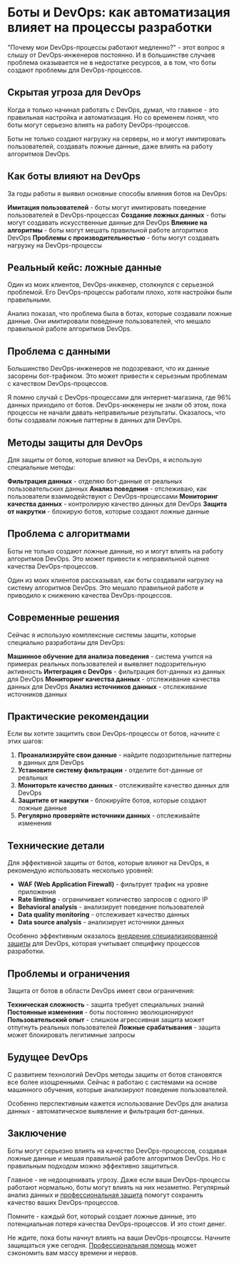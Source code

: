﻿# Боты и DevOps: как автоматизация влияет на процессы разработки

"Почему мои DevOps-процессы работают медленно?" - этот вопрос я слышу от DevOps-инженеров постоянно. И в большинстве случаев проблема оказывается не в недостатке ресурсов, а в том, что боты создают проблемы для DevOps-процессов.

## Скрытая угроза для DevOps

Когда я только начинал работать с DevOps, думал, что главное - это правильная настройка и автоматизация. Но со временем понял, что боты могут серьезно влиять на работу DevOps-процессов.

Боты не только создают нагрузку на серверы, но и могут имитировать пользователей, создавать ложные данные, даже влиять на работу алгоритмов DevOps.

## Как боты влияют на DevOps

За годы работы я выявил основные способы влияния ботов на DevOps:

**Имитация пользователей** - боты могут имитировать поведение пользователей в DevOps-процессах
**Создание ложных данных** - боты могут создавать искусственные данные для DevOps
**Влияние на алгоритмы** - боты могут мешать правильной работе алгоритмов DevOps
**Проблемы с производительностью** - боты могут создавать нагрузку на DevOps-процессы

## Реальный кейс: ложные данные

Один из моих клиентов, DevOps-инженер, столкнулся с серьезной проблемой. Его DevOps-процессы работали плохо, хотя настройки были правильными.

Анализ показал, что проблема была в ботах, которые создавали ложные данные. Они имитировали поведение пользователей, что мешало правильной работе алгоритмов DevOps.

## Проблема с данными

Большинство DevOps-инженеров не подозревают, что их данные засорены бот-трафиком. Это может привести к серьезным проблемам с качеством DevOps-процессов.

Я помню случай с DevOps-процессами для интернет-магазина, где 96% данных приходило от ботов. DevOps-инженеры не знали об этом, пока процессы не начали давать неправильные результаты. Оказалось, что боты создавали ложные паттерны в данных для DevOps.

## Методы защиты для DevOps

Для защиты от ботов, которые влияют на DevOps, я использую специальные методы:

**Фильтрация данных** - отделяю бот-данные от реальных пользовательских данных
**Анализ поведения** - отслеживаю, как пользователи взаимодействуют с DevOps-процессами
**Мониторинг качества данных** - контролирую качество данных для DevOps
**Защита от накрутки** - блокирую ботов, которые создают ложные данные

## Проблема с алгоритмами

Боты не только создают ложные данные, но и могут влиять на работу алгоритмов DevOps. Это может привести к неправильной оценке качества DevOps-процессов.

Один из моих клиентов рассказывал, как боты создавали нагрузку на систему алгоритмов DevOps. Это мешало правильной работе и приводило к снижению качества DevOps-процессов.

## Современные решения

Сейчас я использую комплексные системы защиты, которые специально разработаны для DevOps:

**Машинное обучение для анализа поведения** - система учится на примерах реальных пользователей и выявляет подозрительную активность
**Интеграция с DevOps** - фильтрация бот-данных из данных для DevOps
**Мониторинг качества данных** - отслеживание качества данных для DevOps
**Анализ источников данных** - отслеживание источников данных

## Практические рекомендации

Если вы хотите защитить свои DevOps-процессы от ботов, начните с этих шагов:

1. **Проанализируйте свои данные** - найдите подозрительные паттерны в данных для DevOps
2. **Установите систему фильтрации** - отделите бот-данные от реальных
3. **Мониторьте качество данных** - отслеживайте качество данных для DevOps
4. **Защитите от накрутки** - блокируйте ботов, которые создают ложные данные
5. **Регулярно проверяйте источники данных** - отслеживайте изменения

## Технические детали

Для эффективной защиты от ботов, которые влияют на DevOps, я рекомендую использовать несколько уровней:

- **WAF (Web Application Firewall)** - фильтрует трафик на уровне приложения
- **Rate limiting** - ограничивает количество запросов с одного IP
- **Behavioral analysis** - анализирует поведение пользователей
- **Data quality monitoring** - отслеживает качество данных
- **Data source analysis** - анализирует источники данных

Особенно эффективным оказалось [внедрение специализированной защиты](https://progaem.com/ustanovka-antibota-usluga-po-zashhite-ot-botov-vashih-sajtov-na-razlichnyh-cms-sistemah.html) для DevOps, которая учитывает специфику процессов разработки.

## Проблемы и ограничения

Защита от ботов в области DevOps имеет свои ограничения:

**Техническая сложность** - защита требует специальных знаний
**Постоянные изменения** - боты постоянно эволюционируют
**Пользовательский опыт** - слишком агрессивная защита может отпугнуть реальных пользователей
**Ложные срабатывания** - защита может блокировать легитимные запросы

## Будущее DevOps

С развитием технологий DevOps методы защиты от ботов становятся все более изощренными. Сейчас я работаю с системами на основе машинного обучения, которые анализируют поведение пользователей.

Особенно перспективным кажется использование DevOps для анализа данных - автоматическое выявление и фильтрация бот-данных.

## Заключение

Боты могут серьезно влиять на качество DevOps-процессов, создавая ложные данные и мешая правильной работе алгоритмов DevOps. Но с правильным подходом можно эффективно защититься.

Главное - не недооценивать угрозу. Даже если ваши DevOps-процессы работают нормально, боты могут влиять на них незаметно. Регулярный анализ данных и [профессиональная защита](https://progaem.com/ustanovka-antibota-usluga-po-zashhite-ot-botov-vashih-sajtov-na-razlichnyh-cms-sistemah.html) помогут сохранить качество ваших DevOps-процессов.

Помните - каждый бот, который создает ложные данные, это потенциальная потеря качества DevOps-процессов. И это стоит денег.

Не ждите, пока боты начнут влиять на ваши DevOps-процессы. Начните защищаться уже сегодня. [Профессиональная помощь](https://progaem.com/ustanovka-antibota-usluga-po-zashhite-ot-botov-vashih-sajtov-na-razlichnyh-cms-sistemah.html) может сэкономить вам массу времени и нервов.

